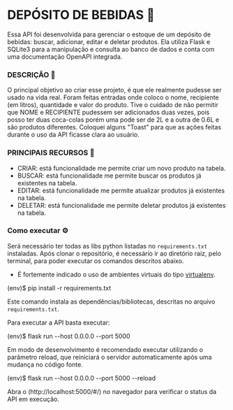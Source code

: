 # DEPÓSITO DE BEBIDAS 🍺
Essa API foi desenvolvida para gerenciar o estoque de um depósito de bebidas: buscar, adicionar, editar e deletar produtos. Ela utiliza Flask e SQLite3 para a manipulação e consulta ao banco de dados e conta com uma documentação OpenAPI integrada.

### DESCRIÇÃO 📜 
O principal objetivo ao criar esse projeto, é que ele realmente pudesse ser usado na vida real. Foram feitas entradas onde coloco o nome, recipiente (em litros), quantidade e valor do produto. Tive o cuidado de não permitir que NOME e RECIPIENTE pudessem ser adicionados duas vezes, pois posso ter duas coca-colas porém uma pode ser de 2L e a outra de 0.6L e são produtos diferentes. Coloquei alguns "Toast" para que as ações feitas durante o uso da API ficasse clara ao usuário.

### PRINCIPAIS RECURSOS 📍
 - CRIAR: está funcionalidade me permite criar um novo produto na tabela.
 - BUSCAR: está funcionalidade me permite buscar os produtos já existentes na tabela.
 - EDITAR: está funcionalidade me permite atualizar produtos já existentes na tabela.
 - DELETAR: está funcionalidade me permite deletar produtos já existentes na tabela.

### Como executar ⚙️
Será necessário ter todas as libs python listadas no `requirements.txt` instaladas.
Após clonar o repositório, é necessário ir ao diretório raiz, pelo terminal, para poder executar os comandos descritos abaixo.

- É fortemente indicado o uso de ambientes virtuais do tipo [virtualenv](https://virtualenv.pypa.io/en/latest/installation.html).

(env)$ pip install -r requirements.txt

Este comando instala as dependências/bibliotecas, descritas no arquivo `requirements.txt`.

Para executar a API  basta executar:

(env)$ flask run --host 0.0.0.0 --port 5000

Em modo de desenvolvimento é recomendado executar utilizando o parâmetro reload, que reiniciará o servidor
automaticamente após uma mudança no código fonte. 

(env)$ flask run --host 0.0.0.0 --port 5000 --reload

Abra o (http://localhost:5000/#/) no navegador para verificar o status da API em execução.
